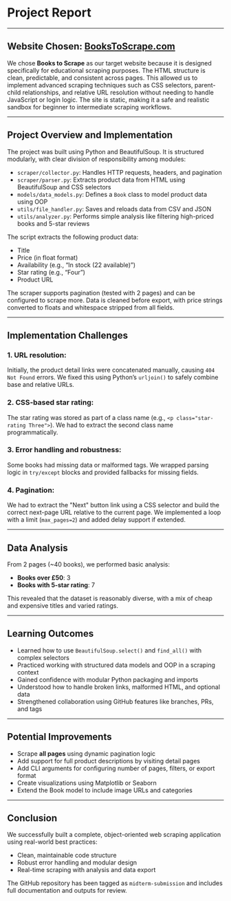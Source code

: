# Project Report

---

##  Website Chosen: [BooksToScrape.com](http://books.toscrape.com)

We chose **Books to Scrape** as our target website because it is designed specifically for educational scraping purposes. The HTML structure is clean, predictable, and consistent across pages. This allowed us to implement advanced scraping techniques such as CSS selectors, parent-child relationships, and relative URL resolution without needing to handle JavaScript or login logic. The site is static, making it a safe and realistic sandbox for beginner to intermediate scraping workflows.

---

##  Project Overview and Implementation

The project was built using Python and BeautifulSoup. It is structured modularly, with clear division of responsibility among modules:

- `scraper/collector.py`: Handles HTTP requests, headers, and pagination
- `scraper/parser.py`: Extracts product data from HTML using BeautifulSoup and CSS selectors
- `models/data_models.py`: Defines a `Book` class to model product data using OOP
- `utils/file_handler.py`: Saves and reloads data from CSV and JSON
- `utils/analyzer.py`: Performs simple analysis like filtering high-priced books and 5-star reviews

The script extracts the following product data:
- Title
- Price (in float format)
- Availability (e.g., “In stock (22 available)”)
- Star rating (e.g., “Four”)
- Product URL

The scraper supports pagination (tested with 2 pages) and can be configured to scrape more. Data is cleaned before export, with price strings converted to floats and whitespace stripped from all fields.

---

##  Implementation Challenges

### 1. URL resolution:
Initially, the product detail links were concatenated manually, causing `404 Not Found` errors. We fixed this using Python’s `urljoin()` to safely combine base and relative URLs.

### 2. CSS-based star rating:
The star rating was stored as part of a class name (e.g., `<p class="star-rating Three">`). We had to extract the second class name programmatically.

### 3. Error handling and robustness:
Some books had missing data or malformed tags. We wrapped parsing logic in `try/except` blocks and provided fallbacks for missing fields.

### 4. Pagination:
We had to extract the "Next" button link using a CSS selector and build the correct next-page URL relative to the current page. We implemented a loop with a limit (`max_pages=2`) and added delay support if extended.

---

##  Data Analysis

From 2 pages (~40 books), we performed basic analysis:

- **Books over £50**: 3
- **Books with 5-star rating**: 7

This revealed that the dataset is reasonably diverse, with a mix of cheap and expensive titles and varied ratings.

---

##  Learning Outcomes

- Learned how to use `BeautifulSoup.select()` and `find_all()` with complex selectors
- Practiced working with structured data models and OOP in a scraping context
- Gained confidence with modular Python packaging and imports
- Understood how to handle broken links, malformed HTML, and optional data
- Strengthened collaboration using GitHub features like branches, PRs, and tags

---

##  Potential Improvements

- Scrape **all pages** using dynamic pagination logic
- Add support for full product descriptions by visiting detail pages
- Add CLI arguments for configuring number of pages, filters, or export format
- Create visualizations using Matplotlib or Seaborn
- Extend the Book model to include image URLs and categories

---

##  Conclusion

We successfully built a complete, object-oriented web scraping application using real-world best practices:
- Clean, maintainable code structure
- Robust error handling and modular design
- Real-time scraping with analysis and data export

The GitHub repository has been tagged as `midterm-submission` and includes full documentation and outputs for review.